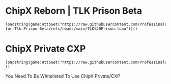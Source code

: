 # ChipX Reborn | TLK Prison Beta
``` luau
loadstring(game:HttpGet("https://raw.githubusercontent.com/Professinalskid/ChipX-for-Tlk-Prison-Beta/refs/heads/main/TLK%20Prison.luau"))()
```
# ChipX Private CXP
``` luau
loadstring(game:HttpGet("https://raw.githubusercontent.com/Professinalskid/ChipXPrivateforTlk/refs/heads/main/ChipXPrivate.luau"))()
```
You Need To Be Whitelisted To Use ChipX Private/CXP
